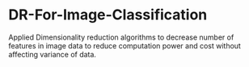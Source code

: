 # DR-For-Image-Classification
Applied Dimensionality reduction algorithms to decrease number of features in image data to reduce computation power and cost without affecting variance of data.
